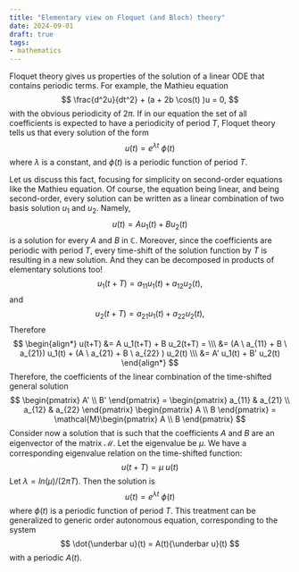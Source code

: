 ```yaml
---
title: "Elementary view on Floquet (and Bloch) theory"
date: 2024-09-01
draft: true
tags: 
- mathematics
---
```


Floquet theory gives us properties of the solution of a linear ODE that contains periodic terms. For example, the Mathieu equation
$$
\frac{d^2u}{dt^2} + (a + 2b \cos(t) )u = 0,
$$
with the obvious periodicity of $2\pi$.
If in our equation the set of all coefficients is expected to have a periodicity of period $T$, Floquet theory tells us that every solution of the form 
$$
u(t) = e^{\lambda t} \ \phi(t)
$$
where $\lambda$ is a constant, and $\phi(t)$ is a periodic function of period $T$.

Let us discuss this fact, focusing for simplicity on second-order equations like the Mathieu equation. 
Of course, the equation being linear, and being second-order, every solution can be written as a linear combination of two basis solution $u_1$ and $u_2$. Namely, 
$$
u(t) = Au_1(t)+Bu_2(t)
$$
is a solution for every $A$ and $B$ in $\mathbb{C}$.
Moreover, since the coefficients are periodic with period $T$, every time-shift of the solution function by $T$ is resulting in a new solution. And they can be decomposed in products of elementary solutions too!
$$
u_1(t+T) = a_{11} u_1(t) + a_{12}u_2(t),
$$
and
$$
u_2(t+T) = a_{21} u_1(t) + a_{22}u_2(t),
$$
Therefore
$$
\begin{align*}
u(t+T) &= A u_1(t+T) + B u_2(t+T) = \\\ &= (A \ a_{11} + B \ a_{21}) u_1(t) + (A \ a_{21} + B \ a_{22} ) u_2(t) \\\ &= A' u_1(t) + B' u_2(t)
\end{align*}
$$
Therefore, the coefficients of the linear combination of the time-shifted general solution 
$$
\begin{pmatrix} A' \\ B' \end{pmatrix} = \begin{pmatrix} a_{11} & a_{21} \\ a_{12} & a_{22} \end{pmatrix} \begin{pmatrix} A \\ B \end{pmatrix} = \mathcal{M}\begin{pmatrix} A \\ B \end{pmatrix}
$$
Consider now a solution that is such that the coefficients $A$ and $B$ are an eigenvector of the matrix $\mathcal{M}$. Let the eigenvalue be $\mu$. We have a corresponding eigenvalue relation on the time-shifted function:
$$
u(t+T) =\mu \  u(t) 
$$
Let $\lambda = ln(\mu)/(2\pi T)$. Then the solution is
$$
u(t) = e^{\lambda t} \ \phi(t)
$$ 
where $\phi(t)$ is a periodic function of period $T$.
This treatment can be generalized to generic order autonomous equation, corresponding to the system
$$
\dot{\underbar u}(t) =  A(t){\underbar u}(t)
$$
with a periodic $A(t)$.